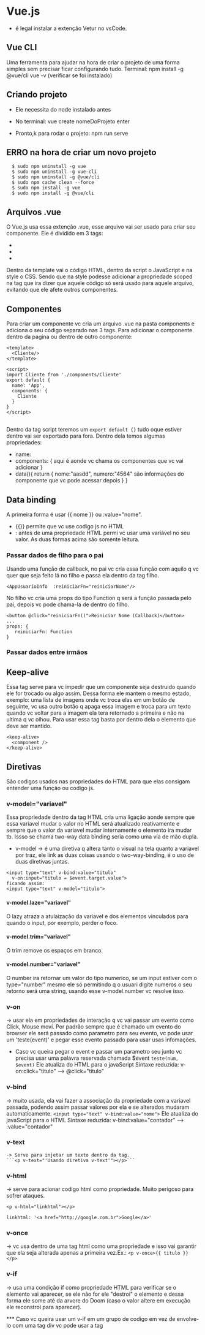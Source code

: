 # Vue.js
- é legal instalar a extenção Vetur no vsCode.

## Vue CLI
Uma ferramenta para ajudar na hora de criar o projeto de uma forma simples sem precisar ficar configurando tudo.
Terminal:
  npm install -g @vue/cli 
  vue -v (verificar se foi instalado)

## Criando projeto
- Ele necessita do node instalado antes
- No terminal: 
    vue create nomeDoProjeto
    enter

- Pronto,k para rodar o projeto:
    npm run serve

## ERRO na hora de criar um novo projeto
```
  $ sudo npm uninstall -g vue
  $ sudo npm uninstall -g vue-cli
  $ sudo npm uninstall -g @vue/cli
  $ sudo npm cache clean --force
  $ sudo npm install -g vue
  $ sudo npm install -g @vue/cli
```

## Arquivos .vue
O Vue.js usa essa extenção .vue, esse arquivo vai ser usado para criar seu componente. 
Ele é dividido em 3 tags:
  - <template></template>
  - <script></script>
  - <style></style>
Dentro da template vai o código HTML, dentro da script o JavaScript e na style o CSS. Sendo que na style podesse adicionar a propriedade scoped na tag que ira dizer que aquele código só será usado para aquele arquivo, evitando que ele afete outros componentes.

## Componentes
Para criar um componente vc cria um arquivo .vue na pasta components e adiciona o seu código separado nas 3 tags.
Para adicionar o componente dentro da pagina ou dentro de outro componente: 
```
<template>
  <Cliente/>
</template>

<script>
import Cliente from './components/Cliente'
export default {
  name: 'App',
  components: {
    Cliente
  }
}
</script>
```
## <script></script>
Dentro da tag script teremos um `export default {}` tudo oque estiver dentro vai ser exportado para fora.
Dentro dela temos algumas propriedades:
  - name:
  - components: { aqui é aonde vc chama os componentes que vc vai adicionar }
  - data(){ return { nome:"aasdd", numero:"4564" são informações do componente que vc pode acessar depois } }

## Data binding
A primeira forma é usar {{ nome }} ou :value="nome".
  - {{}} permite que vc use codigo js no HTML
  - : antes de uma propriedade HTML permi vc usar uma variável no seu valor.
As duas formas acima são somente leitura.


### Passar dados de filho para o pai
Usando uma função de callback, no pai vc cria essa função com aquilo q vc quer que seja feito lá no filho e passa ela dentro da tag filho.
```
<AppUsuarioInfo  :reiniciarFn="reiniciarNome"/>
```
No filho vc cria uma props do tipo Function q será a função passada pelo pai, depois vc pode chama-la de dentro do filho.
```
<button @click="reiniciarFn()">Reiniciar Nome (Callback)</button>
...
props: {
   reiniciarFn: Function
}
```

### Passar dados entre irmãos


## Keep-alive
Essa tag serve para vc impedir que um componente seja destruido quando ele for trocado ou algo assim. Dessa forma ele mantem o mesmo estado, exemplo: uma lista de imagens onde vc troca elas em um botão de seguinte, vc usa outro botão q apaga essa imagem e troca para um texto quando vc voltar para a imagem ela tera retornado a primeira e não na ultima q vc olhou. Para usar essa tag basta por dentro dela o elemento que deve ser mantido.
```
<keep-alive>
  <component />
</keep-alive>
```

## Diretivas
São codigos usados nas propriedades do HTML para que elas consigam entender uma função ou codigo js.

  ### v-model="variavel"
  Essa propriedade dentro da tag HTML cria uma ligação aonde sempre que essa variavel mudar o valor no HTML será atualizado reativamente e sempre que o valor da variavel mudar internamente o elemento ira mudar tb. Issso se chama two-way data binding seria como uma via de mão dupla.
  - v-model -> é uma diretiva q altera tanto o visual na tela quanto a variavel por traz, ele link as duas coisas usando o two-way-binding, é o uso de duas diretivas juntas.
  ```
  <input type="text" v-bind:value="titulo"
    v-on:input="titulo = $event.target.value">
  ficando assim:
  <input type="text" v-model="titulo">
  ```
  #### v-model.laze="variavel"
  O lazy atraza a atulaização da variavel e dos elementos vinculados para quando o input, por exemplo, perder o foco.
  #### v-model.trim="variavel"
  O trim remove os espaços em branco.
  #### v-model.number="variavel"
  O number ira retornar um valor do tipo numerico, se um input estiver com o type="number" mesmo ele só permitindo q o usuari digite numeros o seu retorno será uma string, usando esse v-model.number vc resolve isso.

  ### v-on 
  -> usar ela em propriedades de interação q vc vai passar um evento como Click, Mouse movi. Por padrão sempre que é chamado um evento do browser ele será passado como parametro para seu evento, vc pode usar um 'teste(event)' e pegar esse evento passado para usar usas infomações.
  - Caso vc queira pegar o event e passar um parametro seu junto vc precisa usar uma palavra reservada chamada $event
  `teste(num, $event)`
  Ele atualiza do HTML para o javaScript
  Sintaxe reduzida: v-on:click="titulo" --> @click="titulo" 

  ### v-bind 
  -> muito usada, ela vai fazer a associação da propriedade com a variavel passada, podendo assim passar valores por ela e se alterados mudaram automaticamente.
  `<input type="text" v-bind:value="nome">`
  Ele atualiza do javaScript para o HTML
  Sintaxe reduzida: v-bind:value="contador" --> :value="contador"

  ### v-text
    -> Serve para injetar um texto dentro da tag.
    ```<p v-text="'Usando diretiva v-text'"></p>```
    
  ### v-html 
  -> serve para acionar codigo html como propriedade.
  Muito perigoso para sofrer ataques. 
  ```
  <p v-html="linkhtml"></p>

  linkhtml: '<a href="http://google.com.br">Google</a>'
  ```

  ### v-once 
  -> vc usa dentro de uma tag html como uma propriedade e isso vai garantir que ela seja alterada apenas a primeira vez.Ex.: `<p v-once>{{ titulo }}</p>`

  ### v-if 
  -> usa uma condição if como propriedade HTML para verificar se o elemento vai aparecer, se ele não for ele "destroi" o elemento e dessa forma ele some até da arvore do Doom (caso o valor altere em execução ele reconstroi para aparecer).

  *** Caso vc queira usar um v-if em um grupo de codigo em vez de envolve-lo com uma tag div vc pode usar a tag <template> essa tag vai funcionar igual a div com a diferença de q quando o elemento for renderizado na tela ela some deixando os itens juntos mas sem nem uma tag agrupando.

  ### v-else 
  -> deve ser usado logo abaixo ao v-if

  ### v-else-if

  ### v-show 
  -> usa uma condição igual ao if mas para sumir com o elemento ele usa um display: none. Não existe uma opção para o else. Ele é bom para esconder algum conteúdo q vc vai reutilizar, um menu por exemplo, mas lembre-se o codigo está lá e pode ser acessado pelo código se for alguma coisa de segurança é melhor usar o v-if.

  ### v-for 
  -> ele vai replicar o código HTML que ficar dentro da estrutura para cada elemento que tiver no objeto passado pra ele.
  ```
  <div v-for="cliente in clientes" :key="cliente.id">
    <Cliente :cliente="cliente"/>
  </div>
  ```   
  lá no data() tem que ter o retorno de todos os cliente é obrigatório ter uma key diferente para cada um deles.
  Essa estrutura for pode devolver um índece tb
  ```
  <div v-for="(cliente, index) in clientes" :key="cliente.id">
    <Cliente :cliente="cliente"/>
    <p>{{ index }}</p>
  </div>
  ```


## Classes condicionais (troca de classe em execução)

```
<div :class="{'cliente': !isPremium, 'cliente-premium': isPremium}">

// quando isPremium for false ele vai add na class o 'cliente', quando isPremium for verdadeiro ele add a class 'cliente-premium'


<script>
export default {
  data(){
    return {
      isPremium: false
    }
  }
}
</script>
```




  

## Ref
é uma propriedade do vue que serve para vc referenciar um elemento do HTML.

## Style scoped
`<style scoped></style>`
Faz com que o código css digitado dentro só afete os elementos desse componente, garantindo assim q não terão efeitos colaterais em outros elementos de outros lugares. O escopo alcança até os filhos direto.

## Caminho Global
Quando vc referencia um local de arquivo em um import por exemplo: `import elemento from './components/elemento.vue'` vc está usando o caminho relativo. Se vc mudar o componente pai de lugar vc tera q alterar todos os imports. 
O caminho Global sempre inicia da pasta src e assim vc não precisa mais ficar trocando os imports.
`import elemento from '@/components/elemento.vue'` 

## Nomenclatura de arquivos


## Bibliotecas

### loadsh
Uma biblioteca para ordenar uma lista da forma que quiser. 
terminal: npm i --save lodash
Dentro da tag script do seu componente:
`import _ from 'lodash';`